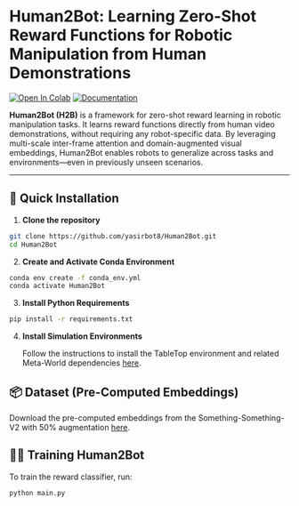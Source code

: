 # Human2Bot: Learning Zero-Shot Reward Functions for Robotic Manipulation from Human Demonstrations

[![Open In Colab](https://colab.research.google.com/assets/colab-badge.svg)](https://colab.research.google.com/github/yasirbot8/Human2Bot)
[![Documentation](https://img.shields.io/badge/docs-github.io-blue)](https://yasirbot8.github.io/Human2Bot)

**Human2Bot (H2B)** is a framework for zero-shot reward learning in robotic manipulation tasks. It learns reward functions directly from human video demonstrations, without requiring any robot-specific data. By leveraging multi-scale inter-frame attention and domain-augmented visual embeddings, Human2Bot enables robots to generalize across tasks and environments—even in previously unseen scenarios.

---

## 🚀 Quick Installation

1. **Clone the repository**
```bash
git clone https://github.com/yasirbot8/Human2Bot.git
cd Human2Bot
```
2. **Create and Activate Conda Environment**
```bash
conda env create -f conda_env.yml
conda activate Human2Bot
```
3. **Install Python Requirements**
```bash
pip install -r requirements.txt
```
4. **Install Simulation Environments**

    Follow the instructions to install the TableTop environment and related Meta-World dependencies [here](https://github.com/anniesch/dvd).

## 📦 Dataset (Pre-Computed Embeddings)
Download the pre-computed embeddings from the Something-Something-V2 with 50% augmentation [here](https://drive.google.com/).

## 🏋️‍♂️ Training Human2Bot

To train the reward classifier, run:

```bash
python main.py
```


